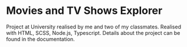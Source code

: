 # Movies and TV Shows Explorer

Project at University realised by me and two of my classmates.
Realised with HTML, SCSS, Node.js, Typescript.
Details about the project can be found in the documentation.
